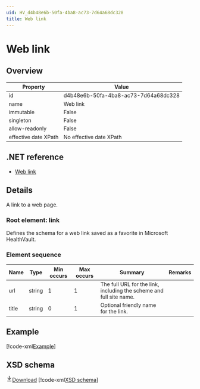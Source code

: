 ```yaml
---
uid: HV_d4b48e6b-50fa-4ba8-ac73-7d64a68dc328
title: Web link
---
```


# Web link

## Overview

Property|Value
---|---
id|d4b48e6b-50fa-4ba8-ac73-7d64a68dc328
name|Web link
immutable|False
singleton|False
allow-readonly|False
effective date XPath|No effective date XPath

## .NET reference
- [Web link](https://go.microsoft.com/fwlink/?LinkID=136182)

## Details
A link to a web page.

<a name='link'></a>

### Root element: link

Defines the schema for a web link saved as a favorite in Microsoft HealthVault.

### Element sequence

Name|Type|Min occurs|Max occurs|Summary|Remarks
---|---|---|---|---|---
url|string|1|1|The full URL for the link, including the scheme and full site name.|
title|string|0|1|Optional friendly name for the link.|

## Example
[!code-xml[Example](sample-xml/d4b48e6b-50fa-4ba8-ac73-7d64a68dc328.xml)]

## XSD schema
[![Download](/healthvault/images/download.png)Download](xsd/link.xsd)
[!code-xml[XSD schema](xsd/link.xsd)]
